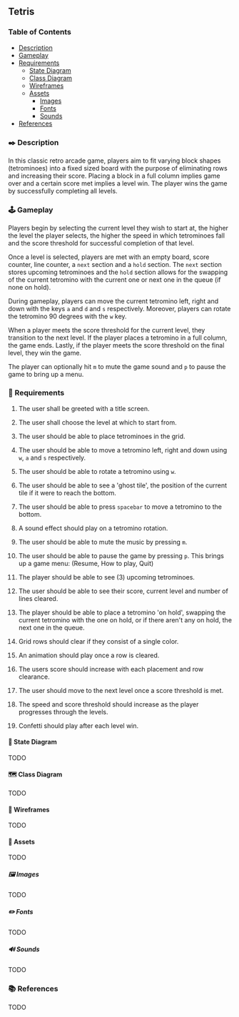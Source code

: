 ## Tetris

### Table of Contents

<!--ts-->

 * [Description](#️-description)
 * [Gameplay](#️-gameplay)
 * [Requirements](#-requirements)
   * [State Diagram](#-state-diagram)
   * [Class Diagram](#️-class-diagram)
   * [Wireframes](#-wireframes)
   * [Assets](#-assets)
     * [Images](#️-images)
     * [Fonts](#️-fonts)
     * [Sounds](#-sounds)
* [References](#-references)

<!--te-->

### ✒️ Description

In this classic retro arcade game, players aim to fit varying block shapes
(tetrominoes) into a fixed sized board with the purpose of eliminating rows
and increasing their score. Placing a block in a full column implies game
over and a certain score met implies a level win. The player wins the game by
successfully completing all levels.

### 🕹️ Gameplay

Players begin by selecting the current level they wish to start at, the higher
the level the player selects, the higher the speed in which tetrominoes fall and
the score threshold for successful completion of that level.

Once a level is selected, players are met with an empty board, score counter,
line counter, a `next` section and a `hold` section. The `next` section stores
upcoming tetrominoes and the `hold` section allows for the swapping of the
current tetromino with the current one or next one in the queue (if none on
hold).

During gameplay, players can move the current tetromino left, right and down
with the keys `a` and `d` and `s` respectively. Moreover, players can rotate
the tetromino 90 degrees with the `w` key.

When a player meets the score threshold for the current level, they transition
to the next level. If the player places a tetromino in a full column, the game
ends. Lastly, if the player meets the score threshold on the final level, they
win the game.

The player can optionally hit `m` to mute the game sound and `p` to pause the
game to bring up a menu.

### 📃 Requirements

1. The user shall be greeted with a title screen.

2. The user shall choose the level at which to start from.

3. The user should be able to place tetrominoes in the grid.

4. The user should be able to move a tetromino left, right and down using `w`,
    `a` and `s` respectively.

5. The user should be able to rotate a tetromino using `w`.

6. The user should be able to see a 'ghost tile', the position of the current
    tile if it were to reach the bottom.

7. The user should be able to press `spacebar` to move a tetromino to the
    bottom.

8. A sound effect should play on a tetromino rotation.

9. The user should be able to mute the music by pressing `m`.

10. The user should be able to pause the game by pressing `p`. This brings up a
    game menu: (Resume, How to play, Quit)

11. The player should be able to see (3) upcoming tetrominoes.

12. The user should be able to see their score, current level and number of
    lines cleared.

13. The player should be able to place a tetromino 'on hold', swapping the
   current tetromino with the one on hold, or if there aren't any on hold, the
   next one in the queue.

14. Grid rows should clear if they consist of a single color.

15. An animation should play once a row is cleared.

16. The users score should increase with each placement and row clearance.

17. The user should move to the next level once a score threshold is met.

18. The speed and score threshold should increase as the player progresses
   through the levels.

19. Confetti should play after each level win.

#### 🤖 State Diagram

TODO

#### 🗺️ Class Diagram

TODO

#### 🧵 Wireframes

TODO

#### 🎨 Assets

TODO

##### 🖼️ Images

TODO

##### ✏️ Fonts

TODO

##### 🔊 Sounds

TODO

### 📚 References

TODO
